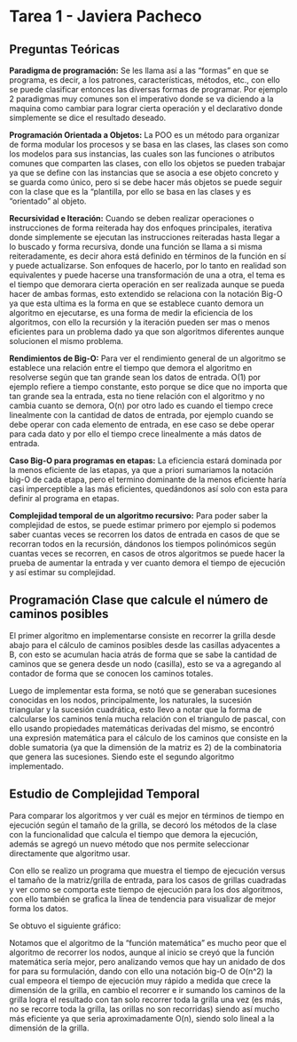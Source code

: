 # Tarea 1 - Javiera Pacheco
## Preguntas Teóricas 

**Paradigma de programación:** Se les llama así a las “formas” en que se programa, es decir, a los patrones, características, métodos, etc., con ello se puede clasificar entonces las diversas formas de programar. Por ejemplo 2 paradigmas muy comunes son el imperativo donde se va diciendo a la maquina como cambiar para lograr cierta operación y el declarativo donde simplemente se dice el resultado deseado.

**Programación Orientada a Objetos:** La POO es un método para organizar de forma modular los procesos y se basa en las clases, las clases son como los modelos para sus instancias, las cuales son las funciones o atributos comunes que comparten las clases, con ello los objetos se pueden trabajar ya que se define con las instancias que se asocia a ese objeto concreto y se guarda como único, pero si se debe hacer más objetos se puede seguir con la clase que es la “plantilla, por ello se basa en las clases y es “orientado” al objeto.

**Recursividad e Iteración:** Cuando se deben realizar operaciones o instrucciones de forma reiterada hay dos enfoques principales, iterativa donde simplemente se ejecutan las instrucciones reiteradas hasta llegar a lo buscado y forma recursiva, donde una función se llama a si misma reiteradamente, es decir ahora está definido en términos de la función en sí y puede actualizarse. Son enfoques de hacerlo, por lo tanto en realidad son equivalentes y puede hacerse una transformación de una a otra, el tema es el tiempo que demorara cierta operación en ser realizada aunque se pueda hacer de ambas formas, esto extendido se relaciona con la notación Big-O ya que esta ultima es la forma en que se establece cuanto demora un algoritmo en ejecutarse, es una forma de medir la eficiencia de los algoritmos, con ello la recursión y la iteración pueden ser mas o menos eficientes para un problema dado ya que son algoritmos diferentes aunque solucionen el mismo problema.

**Rendimientos de Big-O:** Para ver el rendimiento general de un algoritmo se establece una relación entre el tiempo que demora el algoritmo en resolverse según que tan grande sean los datos de entrada. O(1) por ejemplo refiere a tiempo constante, esto porque se dice que no importa que tan grande sea la entrada, esta no tiene relación con el algoritmo y no cambia cuanto se demora, O(n) por otro lado es cuando el tiempo crece linealmente con la cantidad de datos de entrada, por ejemplo cuando se debe operar con cada elemento de entrada, en ese caso se debe operar para cada dato y por ello el tiempo crece linealmente a más datos de entrada.

**Caso Big-O para programas en etapas:** La eficiencia estará dominada por la menos eficiente de las etapas, ya que a priori sumariamos la notación big-O de cada etapa, pero el termino dominante de la menos eficiente haría casi imperceptible a las más eficientes, quedándonos así solo con esta para definir al programa en etapas. 

**Complejidad temporal de un algoritmo recursivo:** Para poder saber la complejidad de estos, se puede estimar primero por ejemplo si podemos saber cuantas veces se recorren los datos de entrada en casos de que se recorran todos en la recursión, dándonos los tiempos polinómicos según cuantas veces se recorren, en casos de otros algoritmos se puede hacer la prueba de aumentar la entrada y ver cuanto demora el tiempo de ejecución y así estimar su complejidad.

## Programación Clase que calcule el número de caminos posibles

El primer algoritmo en implementarse consiste en recorrer la grilla desde abajo para el cálculo de caminos posibles desde las casillas adyacentes a B, con esto se acumulan hacia atrás de forma que se sabe la cantidad de caminos que se genera desde un nodo (casilla), esto se va a agregando al contador de forma que se conocen los caminos totales.

Luego de implementar esta forma, se notó que se generaban sucesiones conocidas en los nodos, principalmente, los naturales, la sucesión triangular y la sucesión cuadrática, esto llevo a notar que la forma de calcularse los caminos tenía mucha relación con el triangulo de pascal, con ello usando propiedades matemáticas derivadas del mismo, se encontró una expresión matemática para el cálculo de los caminos que consiste en la doble sumatoria (ya que la dimensión de la matriz es 2) de la combinatoria que genera las sucesiones. Siendo este el segundo algoritmo implementado.

## Estudio de Complejidad Temporal

Para comparar los algoritmos y ver cuál es mejor en términos de tiempo en ejecución según el tamaño de la grilla, se decoró los métodos de la clase con la funcionalidad que calcula el tiempo que demora la ejecución, además se agregó un nuevo método que nos permite seleccionar directamente que algoritmo usar. 

Con ello se realizo un programa que muestra el tiempo de ejecución versus el tamaño de la matriz/grilla de entrada, para los casos de grillas cuadradas y ver como se comporta este tiempo de ejecución para los dos algoritmos, con ello también se grafica la línea de tendencia para visualizar de mejor forma los datos. 

Se obtuvo el siguiente gráfico:

Notamos que el algoritmo de la “función matemática” es mucho peor que el algoritmo de recorrer los nodos, aunque al inicio se creyó que la función matemática sería mejor, pero analizando vemos que hay un anidado de dos for para su formulación, dando con ello una notación big-O de O(n^2) la cual empeora el tiempo de ejecución muy rápido a medida que crece la dimensión de la grilla, en cambio el recorrer e ir sumando los caminos de la grilla logra el resultado con tan solo recorrer toda la grilla una vez (es más, no se recorre toda la grilla, las orillas no son recorridas) siendo así mucho más eficiente ya que seria aproximadamente O(n), siendo solo lineal a la dimensión de la grilla. 


